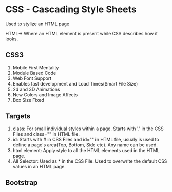 # CSS - Cascading Style Sheets

Used to stylize an HTML page

HTML-> Where an HTML element is present while CSS describes how it looks.

## CSS3

1. Mobile First Mentality
2. Module Based Code
3. Web Font Support
4. Enables fast development and Load Times(Smart File Size)
5. 2d and 3D Animations
6. New Colors and Image Affects
7. Box Size Fixed

## Targets

1. class: For small individual styles within a page. Starts with '.' in the CSS Files and class="" in HTML file.
2. id: Starts with # in CSS Files and id="" in HTML file, usualy is used to define a page's area(Top, Bottom, Side etc). Any name can be used.
3. html element: Apply style to all the HTML elements used in the HTML page.
4. All Selector: Used as * in the CSS File. Used to overwrite the default CSS values in an HTML page.

## Bootstrap